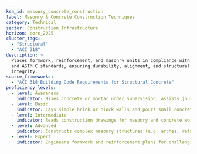 ```yaml
---
ksa_id: masonry_concrete_construction
label: Masonry & Concrete Construction Techniques
category: Technical
sector: Construction_Infrastructure
horizon: core_2025
cluster_tags:
  - "Structural"
  - "ACI 318"
description: >
  Places formwork, reinforcement, and masonry units in compliance with ACI 318
  and ASTM C standards, ensuring durability, alignment, and structural
  integrity.
source_frameworks:
  - "ACI 318 Building Code Requirements for Structural Concrete" 
proficiency_levels:  
  - level: Awareness  
    indicator: Mixes concrete or mortar under supervision; assists journeymen in basic tasks like carrying bricks and setting up forms.  
  - level: Basic  
    indicator: Lays simple brick or block walls and pours small concrete slabs following instructions; achieves basic finishing (troweling, edging) on flatwork.  
  - level: Intermediate  
    indicator: Reads construction drawings for masonry and concrete work; sets up and secures formwork, places rebar, and executes standard pours and masonry layouts with minimal supervision.  
  - level: Advanced  
    indicator: Constructs complex masonry structures (e.g. arches, retaining walls) accurately; supervises large concrete pours (foundations, multi-stage slabs), ensuring proper curing and finishing techniques are applied.  
  - level: Expert  
    indicator: Engineers formwork and reinforcement plans for challenging projects; troubleshoots material or structural issues on-site; mentors others in advanced masonry techniques and ensures all work meets code and durability requirements.  
---
```

